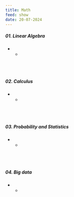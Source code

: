 ```yaml
---
title: Math
feed: show
date: 20-07-2024
---
```

##### 01. Linear Algebra

- -
<br><br>
##### 02. Calculus

- -
<br><br>
##### 03. Probability and Statistics

- -
<br><br>
##### 04. Big data

- -